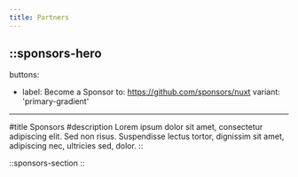 ```yaml
---
title: Partners
---
```


::sponsors-hero
---
buttons:
  - label: Become a Sponsor
    to: https://github.com/sponsors/nuxt
    variant: 'primary-gradient'
---
#title
Sponsors
#description
Lorem ipsum dolor sit amet, consectetur adipiscing elit. Sed non risus. Suspendisse lectus tortor, dignissim sit amet, adipiscing nec, ultricies sed, dolor.
::

::sponsors-section
::
